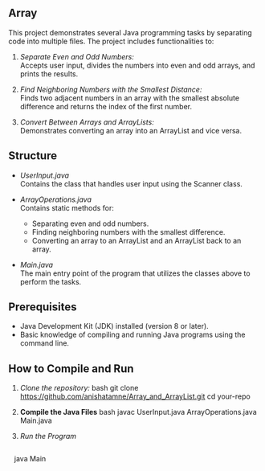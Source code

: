 ## Array
This project demonstrates several Java programming tasks by separating code into multiple files. The project includes functionalities to:

1. *Separate Even and Odd Numbers:*  
   Accepts user input, divides the numbers into even and odd arrays, and prints the results.

2. *Find Neighboring Numbers with the Smallest Distance:*  
   Finds two adjacent numbers in an array with the smallest absolute difference and returns the index of the first number.

3. *Convert Between Arrays and ArrayLists:*  
   Demonstrates converting an array into an ArrayList and vice versa.

## Structure

- *UserInput.java*  
  Contains the class that handles user input using the Scanner class.

- *ArrayOperations.java*  
  Contains static methods for:
  - Separating even and odd numbers.
  - Finding neighboring numbers with the smallest difference.
  - Converting an array to an ArrayList and an ArrayList back to an array.

- *Main.java*  
  The main entry point of the program that utilizes the classes above to perform the tasks.

## Prerequisites

- Java Development Kit (JDK) installed (version 8 or later).
- Basic knowledge of compiling and running Java programs using the command line.

## How to Compile and Run

1. *Clone the repository:*
   bash
   git clone https://github.com/anishatamne/Array_and_ArrayList.git
   cd your-repo

2. **Compile the Java Files**
   bash
   javac UserInput.java ArrayOperations.java Main.java
   
3. *Run the Program*
   ```bash
   java Main
